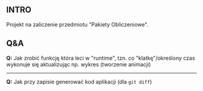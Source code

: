 ## INTRO

Projekt na zaliczenie przedmiotu "Pakiety Obliczeniowe".

## Q&A

**Q:** Jak zrobić funkcję która leci w "runtime", tzn. co "klatkę"/określony czas wykonuje się aktualizując np. wykres (tworzenie animacji)


<hr>

**Q:** Jak przy zapisie generować kod aplikacji (dla `git diff`)
